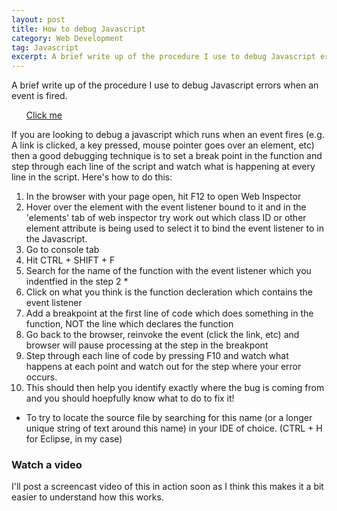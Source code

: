 ```yaml
---
layout: post 
title: How to debug Javascript
category: Web Development
tag: Javascript
excerpt: A brief write up of the procedure I use to debug Javascript errors when an event is fired.
---
```


A brief write up of the procedure I use to debug Javascript errors when an event is fired.  

<ul id="kid-wires" class="list-unstyled">
  <a href="#" class="btn btn-primary">Click me</a>
</ul>


If you are looking to debug a javascript which runs when an event fires (e.g. A link is clicked, a key pressed, mouse pointer goes over an element, etc) then a good debugging technique is to set a break point in the function and step through each line of the script and watch what is happening at every line in the script.  Here's how to do this:

1. In the browser with your page open, hit F12 to open Web Inspector
2. Hover over the element with the event listener bound to it and in the 'elements' tab of web inspector try work out which class
ID or other element attribute is being used to select it to bind the event listener to in the Javascript. 
3. Go to console tab
4. Hit CTRL + SHIFT + F
5. Search for the name of the function with the event listener which you indentfied in the step 2 *
6. Click on what you think is the function decleration which contains the event listener
7. Add a breakpoint at the first line of code which does something in the function, NOT the line which declares the function
8. Go back to the browser, reinvoke the event (click the link, etc) and browser will pause processing at the step in the breakpont
9. Step through each line of code by pressing F10 and watch what happens at each point and watch out for the step where your error occurs.
10. This should then help you identify exactly where the bug is coming from and you should hoepfully know what to do to fix it!

* To try to locate the source file by searching for this name (or a longer unique string of text around this name) in your IDE of choice. (CTRL + H for Eclipse, in my case)   

### Watch a video

I'll post a screencast video of this in action soon as I think this makes it a bit easier to understand how this works. 


